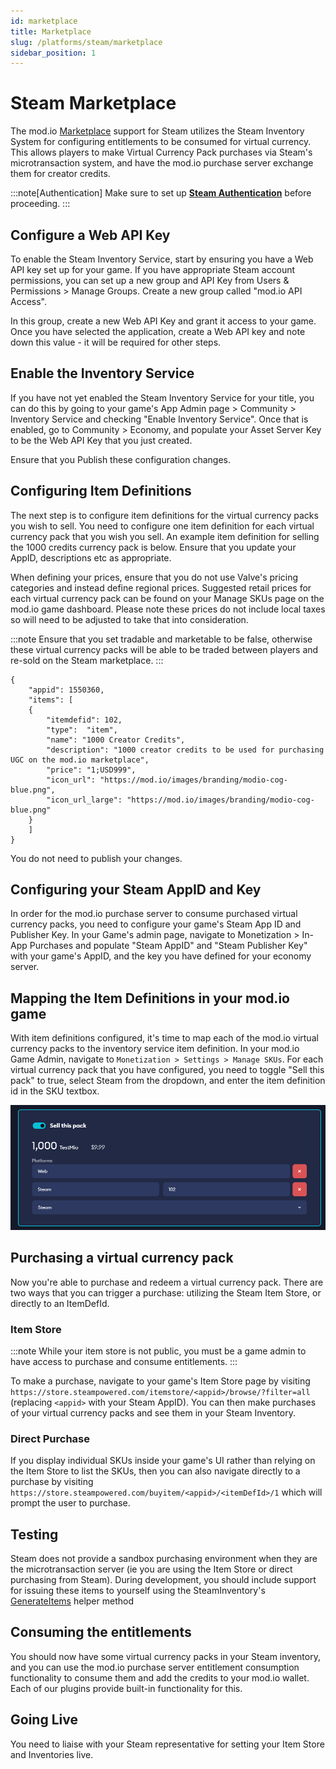 ```yaml
---
id: marketplace
title: Marketplace
slug: /platforms/steam/marketplace
sidebar_position: 1
---
```


# Steam Marketplace

The mod.io [Marketplace](/monetization/marketplace) support for Steam utilizes the Steam Inventory System for configuring entitlements to be consumed for virtual currency. This allows players to make Virtual Currency Pack purchases via Steam's microtransaction system, and have the mod.io purchase server exchange them for creator credits.

:::note[Authentication]
Make sure to set up **[Steam Authentication](/platforms/steam/authentication)** before proceeding.
:::

## Configure a Web API Key

To enable the Steam Inventory Service, start by ensuring you have a Web API key set up for your game. If you have appropriate Steam account permissions, you can set up a new group and API Key from Users & Permissions > Manage Groups. Create a new group called "mod.io API Access".

In this group, create a new Web API Key and grant it access to your game. Once you have selected the application, create a Web API key and note down this value - it will be required for other steps.

## Enable the Inventory Service

If you have not yet enabled the Steam Inventory Service for your title, you can do this by going to your game's App Admin page > Community > Inventory Service and checking "Enable Inventory Service". 
Once that is enabled, go to Community > Economy, and populate your Asset Server Key to be the Web API Key that you just created.

Ensure that you Publish these configuration changes.

## Configuring Item Definitions

The next step is to configure item definitions for the virtual currency packs you wish to sell. You need to configure one item definition for each virtual currency pack that you wish you sell. An example item definition for selling the 1000 credits currency pack is below. Ensure that you update your AppID, descriptions etc as appropriate.

When defining your prices, ensure that you do not use Valve's pricing categories and instead define regional prices. Suggested retail prices for each virtual currency pack can be found on your Manage SKUs page on the mod.io game dashboard. Please note these prices do not include local taxes so will need to be adjusted to take that into consideration.

:::note
Ensure that you set tradable and marketable to be false, otherwise these virtual currency packs will be able to be traded between players and re-sold on the Steam marketplace.
:::

```
{
	"appid": 1550360,
	"items": [
	{
		"itemdefid": 102,
		"type":  "item",
		"name": "1000 Creator Credits",
		"description": "1000 creator credits to be used for purchasing UGC on the mod.io marketplace",
		"price": "1;USD999",
		"icon_url": "https://mod.io/images/branding/modio-cog-blue.png",
		"icon_url_large": "https://mod.io/images/branding/modio-cog-blue.png"
	}
	]
}
```

You do not need to publish your changes.

## Configuring your Steam AppID and Key

In order for the mod.io purchase server to consume purchased virtual currency packs, you need to configure your game's Steam App ID and Publisher Key. In your Game's admin page, navigate to Monetization > In-App Purchases and populate "Steam AppID" and "Steam Publisher Key" with your game's AppID, and the key you have defined for your economy server.

## Mapping the Item Definitions in your mod.io game

With item definitions configured, it's time to map each of the mod.io virtual currency packs to the inventory service item definition. In your mod.io Game Admin, navigate to `Monetization > Settings > Manage SKUs`. For each virtual currency pack that you have configured, you need to toggle "Sell this pack" to true, select Steam from the dropdown, and enter the item definition id in the SKU textbox.

![modio_sku_settings.png](img/modio_sku_settings.png)

## Purchasing a virtual currency pack

Now you're able to purchase and redeem a virtual currency pack. There are two ways that you can trigger a purchase: utilizing the Steam Item Store, or directly to an ItemDefId.

### Item Store

:::note
While your item store is not public, you must be a game admin to have access to purchase and consume entitlements.
:::

To make a purchase, navigate to your game's Item Store page by visiting `https://store.steampowered.com/itemstore/<appid>/browse/?filter=all` (replacing `<appid>` with your Steam AppID). You can then make purchases of your virtual currency packs and see them in your Steam Inventory.

### Direct Purchase

If you display individual SKUs inside your game's UI rather than relying on the Item Store to list the SKUs, then you can also navigate directly to a purchase by visiting `https://store.steampowered.com/buyitem/<appid>/<itemDefId>/1` which will prompt the user to purchase.

## Testing

Steam does not provide a sandbox purchasing environment when they are the microtransaction server (ie you are using the Item Store or direct purchasing from Steam). During development, you should include support for issuing these items to yourself using the SteamInventory's [GenerateItems](https://partner.steamgames.com/doc/api/ISteamInventory#GenerateItems) helper method

## Consuming the entitlements

You should now have some virtual currency packs in your Steam inventory, and you can use the mod.io purchase server entitlement consumption functionality to consume them and add the credits to your mod.io wallet. Each of our plugins provide built-in functionality for this.

## Going Live

You need to liaise with your Steam representative for setting your Item Store and Inventories live.